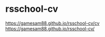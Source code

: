 # rsschool-cv
https://gamesam88.github.io/rsschool-cv/cv <br>
https://gamesam88.github.io/rsschool-cv/